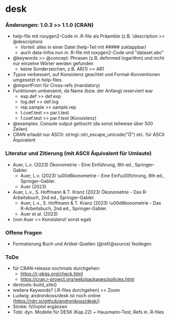 # desk


### Änderungen: 1.0.3 >> 1.1.0 (CRAN)

-   help-file mit roxygen2-Code in .R-file als Präamble (z.B. \\description >> @description)
    -   Vorteil: alles in einer Datei (help-Teil mit ##### zuklappbar)
    -   auch data-Infos nun in .R-file mit roxygen2-Code und "dataset.abc"
-   @keywords >> @concept: Phrasen (z.B. deformed logarithm) und nicht nur einzelne Wörter werden gefunden
    - keine Sonderzeichen, z.B. AR(1) >> AR1
-   Typos verbessert, auf Konsistenz geachtet und Format-Konventionen umgesetzt in help-files
-   @importFrom für Cross-refs (mandatory)
-   Funktionen umbenannt, da Name (bzw. der Anfang) reserviert war
    -   exp.def >> def.exp
    -   log.def >> def.log
    -   rep.sample >> sample.rep
    -   t.coef.test >> par.t.test
    -   f.coef.test >> par.f.test (Konsistenz)
-   @examples: Console output gelöscht (da sonst teilweise über 500 Zeilen)
-   CRAN erlaubt nur ASCII: stringi::stri_escape_unicode("Ö") etc. für ASCII Äquivalent


### Literatur und Zitierung (mit ASCII Äquivalent für Umlaute)

-   Auer, L.v. (2023) Ökonometrie - Eine Einführung, 8th ed., Springer-Gabler.
    -   Auer, L.v. (2023) \u00d6konometrie - Eine Einf\u00fchrung, 8th ed., Springer-Gabler.
    -   Auer (2023)
-   Auer, L.v., S. Hoffmann & T. Kranz (2023) Ökonometrie - Das R-Arbeitsbuch, 2nd ed., Springer-Gabler.
    -   Auer, L.v., S. Hoffmann & T. Kranz (2023) \u00d6konometrie - Das R-Arbeitsbuch, 2nd ed., Springer-Gabler.
    -   Auer et al. (2023)
-   (von Auer >> Konsistenz! sonst egal)    


### Offene Fragen

-   Formatierung Buch und Artikel-Quellen (@ref/@source) festlegen


### ToDo

-   für CRAN-release nochmals durchgehen: 
    -   https://r-pkgs.org/check.html
    -   https://cran.r-project.org/web/packages/policies.html
-   devtools::build_site()
-   weitere Keywords? (.R-files durchgehen) >> Zoom
-   Ludwig: andronikoss/desk ist noch online (https://rdrr.io/github/andronikoss/desk/)
-   Sönke: IV/ivplot ergänzen
-   Tobi: dyn. Modelle für DESK (Kap.22) + Hausmann-Test; Refs in .R-files
